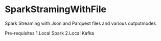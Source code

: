 # SparkStramingWithFile

Spark Streaming with Json and Parquest files and various outputmodes


Pre-requisites
1.Local Spark 
2.Local Kafka
